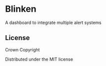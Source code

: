# Blinken

A dashboard to integrate multiple alert systems

## License

Crown Copyright

Distributed under the MIT license
